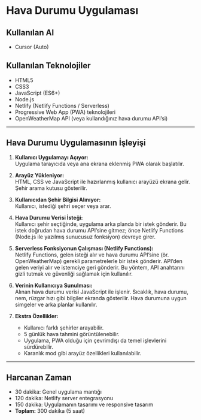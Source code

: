 # Hava Durumu Uygulaması

## Kullanılan AI
- Cursor (Auto)

## Kullanılan Teknolojiler
- HTML5
- CSS3
- JavaScript (ES6+)
- Node.js
- Netlify (Netlify Functions / Serverless)
- Progressive Web App (PWA) teknolojileri
- OpenWeatherMap API (veya kullandığınız hava durumu API’si)

---

## Hava Durumu Uygulamasının İşleyişi

1. **Kullanıcı Uygulamayı Açıyor:**  
   Uygulama tarayıcıda veya ana ekrana eklenmiş PWA olarak başlatılır.

2. **Arayüz Yükleniyor:**  
   HTML, CSS ve JavaScript ile hazırlanmış kullanıcı arayüzü ekrana gelir. Şehir arama kutusu gösterilir.

3. **Kullanıcıdan Şehir Bilgisi Alınıyor:**  
   Kullanıcı, istediği şehri seçer veya arar.

4. **Hava Durumu Verisi İsteği:**  
   Kullanıcı şehir seçtiğinde, uygulama arka planda bir istek gönderir. Bu istek doğrudan hava durumu API’sine gitmez; önce Netlify Functions (Node.js ile yazılmış sunucusuz fonksiyon) devreye girer.

5. **Serverless Fonksiyonun Çalışması (Netlify Functions):**  
   Netlify Functions, gelen isteği alır ve hava durumu API’sine (ör. OpenWeatherMap) gerekli parametrelerle bir istek gönderir. API’den gelen veriyi alır ve istemciye geri gönderir. Bu yöntem, API anahtarını gizli tutmak ve güvenliği sağlamak için kullanılır.

6. **Verinin Kullanıcıya Sunulması:**  
   Alınan hava durumu verisi JavaScript ile işlenir. Sıcaklık, hava durumu, nem, rüzgar hızı gibi bilgiler ekranda gösterilir. Hava durumuna uygun simgeler ve arka planlar kullanılır.

7. **Ekstra Özellikler:**
   - Kullanıcı farklı şehirler arayabilir.
   - 5 günlük hava tahmini görüntülenebilir.
   - Uygulama, PWA olduğu için çevrimdışı da temel işlevlerini sürdürebilir.
   - Karanlık mod gibi arayüz özellikleri kullanılabilir.

---

## Harcanan Zaman
- 30 dakika: Genel uygulama mantığı
- 120 dakika: Netlify server entegrasyonu
- 150 dakika: Uygulamanın tasarımı ve responsive tasarım
- **Toplam:** 300 dakika (5 saat)

